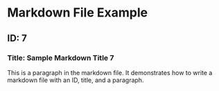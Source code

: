 
# Markdown File Example

## ID: 7

### Title: Sample Markdown Title 7

This is a paragraph in the markdown file. It demonstrates how to write a markdown file with an ID, title, and a paragraph.
